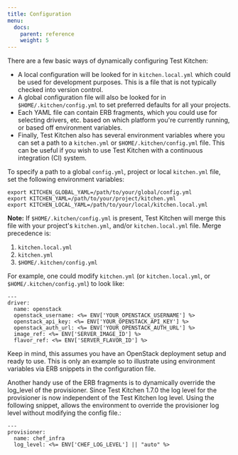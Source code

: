 ```yaml
---
title: Configuration
menu:
  docs:
    parent: reference
    weight: 5
---
```


There are a few basic ways of dynamically configuring Test Kitchen:

* A local configuration will be looked for in `kitchen.local.yml` which could be used for development purposes. This is a file that is not typically checked into version control.
* A global configuration file will also be looked for in `$HOME/.kitchen/config.yml` to set preferred defaults for all your projects.
* Each YAML file can contain ERB fragments, which you could use for selecting drivers, etc. based on which platform you're currently running, or based off environment variables.
* Finally, Test Kitchen also has several environment variables where you can set a path to a `kitchen.yml` or `$HOME/.kitchen/config.yml` file. This can be useful if you wish to use Test Kitchen with a continuous integration (CI) system.

To specify a path to a global `config.yml`, project or local `kitchen.yml` file, set the following environment variables:

~~~
export KITCHEN_GLOBAL_YAML=/path/to/your/global/config.yml
export KITCHEN_YAML=/path/to/your/project/kitchen.yml
export KITCHEN_LOCAL_YAML=/path/to/your/local/kitchen.local.yml
~~~

**Note:** If `$HOME/.kitchen/config.yml` is present, Test Kitchen will merge this file with your project's `kitchen.yml`, and/or `kitchen.local.yml` file. Merge precedence is:

1. `kitchen.local.yml`
2. `kitchen.yml`
3. `$HOME/.kitchen/config.yml`

For example, one could modify `kitchen.yml` (or `kitchen.local.yml`, or `$HOME/.kitchen/config.yml`) to look like:

~~~
---
driver:
  name: openstack
  openstack_username: <%= ENV['YOUR_OPENSTACK_USERNAME'] %>
  openstack_api_key: <%= ENV['YOUR_OPENSTACK_API_KEY'] %>
  openstack_auth_url: <%= ENV['YOUR_OPENSTACK_AUTH_URL'] %>
  image_ref: <%= ENV['SERVER_IMAGE_ID'] %>
  flavor_ref: <%= ENV['SERVER_FLAVOR_ID'] %>
~~~

Keep in mind, this assumes you have an OpenStack deployment setup and ready to use. This is only an example so to illustrate using environment variables via ERB snippets in the configuration file.

Another handy use of the ERB fragments is to dynamically override the log_level of
the provisioner. Since Test Kitchen 1.7.0 the log level for the provisioner is now independent of the Test Kitchen log level. Using the following snippet, allows the environment to override the provisioner log level without modifying the config file.:

~~~
---
provisioner:
  name: chef_infra
  log_level: <%= ENV['CHEF_LOG_LEVEL'] || "auto" %>
~~~
